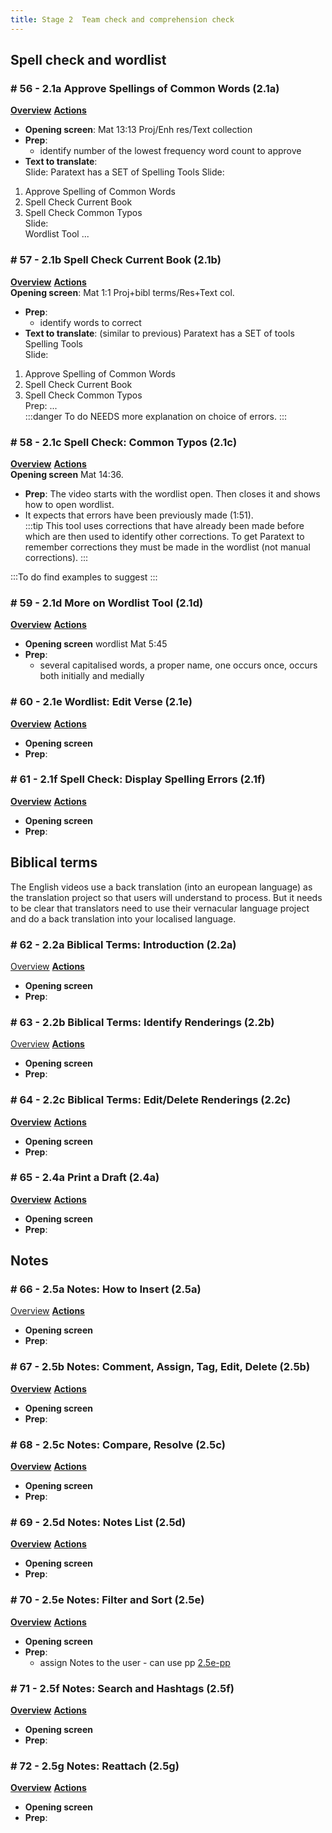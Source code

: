 ```yaml
---
title: Stage 2  Team check and comprehension check
---
```

## Spell check and wordlist
### \# 56 - 2.1a	Approve Spellings of Common Words (2.1a)
[**Overview**](https://drive.google.com/file/d/1DHed5i-PAPeOcCD2ORPL82TaP-kP0uaZ/view?usp=sharing) [**Actions**](https://drive.google.com/file/d/1XngMSYR_Bp9sDrLfkyfJJSJdObyxce64/view?usp=sharing)  
- **Opening screen**: Mat 13:13 Proj/Enh res/Text collection  
- **Prep**:   
  - identify number of the lowest frequency word count to approve  
- **Text to translate**:   
Slide: Paratext has a SET of Spelling Tools
Slide: 
 1. Approve Spelling of Common Words  
 2. Spell Check Current Book  
 3. Spell Check Common Typos  
Slide:   
  Wordlist Tool
    ... 
### \# 57 - 2.1b	Spell Check Current Book (2.1b)
[**Overview**](https://drive.google.com/file/d/1OlGYaSo5l4PB-AKUtKyMst-9hL6z_tw3/view?usp=sharing) [**Actions**](https://drive.google.com/file/d/1k3lKGMjMpuFKfIOYpFIDeJL7RPa3-pa2/view?usp=sharing)  
**Opening screen**: Mat 1:1
Proj+bibl terms/Res+Text col.  
- **Prep**: 
  - identify words to correct
- **Text to translate**: (similar to previous)
Paratext has a SET of tools Spelling Tools  
Slide:  
1. Approve Spelling of Common Words  
2. Spell Check Current Book  
3. Spell Check Common Typos  
Prep: 
...  
:::danger To do
NEEDS more explanation on choice of errors.
:::
### \# 58 - 2.1c	Spell Check: Common Typos (2.1c)
[**Overview**](https://drive.google.com/file/d/13UhDi80gmAI0m33ynxqzNQWRjH6_vfEW/view?usp=sharing) [**Actions**](https://drive.google.com/file/d/1KNpZDMbqjpKJpO2Y_eVI4JmLGbs3UViQ/view?usp=sharing)  
**Opening screen** Mat 14:36.  
- **Prep**: 
The video starts with the wordlist open. Then closes it and shows how to open wordlist.  
- It expects that errors have been previously made (1:51).  
:::tip
This tool uses corrections that have already been made before which are then used to identify other corrections. To get Paratext to remember corrections they must be made in the wordlist (not manual corrections). 
:::

:::To do
find examples to suggest
:::

### \# 59 - 2.1d	More on Wordlist Tool (2.1d)
[**Overview**](https://drive.google.com/file/d/1rYQGjVH49lkUKCZKKNRrrAoAk9xN3D_R/view?usp=sharing) [**Actions**](https://drive.google.com/file/d/1XsRNrNSQYQyd4Ex7593T2nGxpG9bZzAo/view?usp=sharing)  
- **Opening screen** wordlist Mat 5:45  
- **Prep**: 
  -  several capitalised words, a proper name, one occurs once, occurs both initially and medially  

### \# 60 - 2.1e	Wordlist: Edit Verse (2.1e)
[**Overview**](https://drive.google.com/file/d/18yIiadrxwaAebJyKee5Jf2HEN8iD1SZe/view?usp=sharing) [**Actions**](https://drive.google.com/file/d/1CUCkZ5lWLbkASRvDQ-z60ygmJGD_dJ1G/view?usp=sharing)  
- **Opening screen**  
- **Prep**: 

### \# 61 - 2.1f	Spell Check: Display Spelling Errors (2.1f)
[**Overview**](https://drive.google.com/file/d/1njOSR4-zDlY9vT_7iCQr48E-YZ0Ss2Vu/view?usp=sharing) [**Actions**](https://drive.google.com/file/d/1y_ilgjO1zWRgVpKmv9eXTzR8PYgpHWB-/view?usp=sharing)  
- **Opening screen**  
- **Prep**: 

## Biblical terms
The English videos use a back translation (into an european language) as the translation project so that users will understand to process. But it needs to be clear that translators need to use their vernacular language project and do a back translation into your localised language.

### \# 62 - 2.2a	Biblical Terms: Introduction (2.2a)
[Overview](https://drive.google.com/file/d/16DkTpR09Am6jasUCHVf4KiRBYmwbwPFh/view?usp=sharing) [**Actions**](https://drive.google.com/file/d/1eot9bj3OTiZBE1OqwnhZiF7l0vOQDb3W/view?usp=sharing)  
- **Opening screen**  
- **Prep**: 
### \# 63 - 2.2b	Biblical Terms: Identify Renderings (2.2b)
[Overview](https://drive.google.com/file/d/1hqZojVgeSOgofWFNiAQD6w9xGNVJIr3K/view?usp=sharing) [**Actions**](https://drive.google.com/file/d/1XS2gzyAAfZW1k3WUuhfjBh7ifFoUEVCz/view?usp=sharing)  
- **Opening screen**  
- **Prep**: 
### \# 64 - 2.2c	Biblical Terms: Edit/Delete Renderings (2.2c)
[**Overview**](https://drive.google.com/file/d/1XZIjzry5weLckovBR1DYmNfd9EdWFeHt/view?usp=sharing) [**Actions**](https://drive.google.com/file/d/1XS2gzyAAfZW1k3WUuhfjBh7ifFoUEVCz/view?usp=sharing)  
- **Opening screen**  
- **Prep**: 
### \# 65 - 2.4a	Print a Draft (2.4a)
[**Overview**](https://drive.google.com/file/d/14Lpxui-_engbQvD98riyF7BT6XHA_Jzh/view?usp=sharing) [**Actions**](https://drive.google.com/file/d/1yEkhyGVPEVds-9VMim_Zw1JLcyhnW7PR/view?usp=sharing)  
- **Opening screen**  
- **Prep**: 

## Notes
### \# 66 - 2.5a	Notes: How to Insert (2.5a)
[Overview](https://drive.google.com/file/d/1muj-7o1dhVvdOFB3F7voEouVoJn2IPZn/view?usp=sharing) [**Actions**](https://drive.google.com/file/d/1Ujk7_MOvmplK1V45MJ8jlr248kYAARuj/view?usp=sharing)  
- **Opening screen**  
- **Prep**: 
### \# 67 - 2.5b	Notes: Comment, Assign, Tag, Edit, Delete (2.5b)
[**Overview**](https://drive.google.com/file/d/1VF_4lrmeVKBibmn-V-EeobNR32ZU09a4/view?usp=sharing) [**Actions**](https://drive.google.com/file/d/1GZhuqLyQLn4ixMQUEvi6l8DCJeJQMeoj/view?usp=sharing)  
- **Opening screen**  
- **Prep**: 
### \# 68 - 2.5c	Notes: Compare, Resolve (2.5c)
[**Overview**](https://drive.google.com/file/d/1g94_WZPIPXOWt2Xed0bp2fhWclBBqtCB/view?usp=sharing) [**Actions**](https://drive.google.com/file/d/1r18yEV0eEjVXKzjhBCXAgIYG_xQY9bXL/view?usp=sharing)  
- **Opening screen**  
- **Prep**: 
### \# 69 - 2.5d	Notes: Notes List (2.5d)
[**Overview**](https://drive.google.com/file/d/15di7orLH3I2KR3J5uuYC7gqFUFNG-zCv/view?usp=sharing) [**Actions**](https://drive.google.com/file/d/1iRfecTEXaoUDuSKoc1J1wAN0QZzoI9Hb/view?usp=sharing)  
- **Opening screen**  
- **Prep**: 
### \# 70 - 2.5e	Notes: Filter and Sort (2.5e)
[**Overview**](https://drive.google.com/file/d/1zg0XooC8IJz-MG8by3Bs9B1VbDVEMEnf/view?usp=sharing) [**Actions**](https://drive.google.com/file/d/17cabnYTBoyLfXMcJaf7qU6xtiDlACaq4/view?usp=sharing)  
- **Opening screen**  
- **Prep**:
  - assign Notes to the user - can use pp [2.5e-pp](https://drive.google.com/file/d/1T_qfgHhLZHrT3oVV8ACUg9-Y8U6ABdga/view?usp=sharing)
### \# 71 - 2.5f	Notes: Search and Hashtags (2.5f)
[**Overview**](https://drive.google.com/file/d/10LPB-l8a3c2wC3GIFuSjtn91npgOSQzV/view?usp=sharing) [**Actions**](https://drive.google.com/file/d/1vR5Zp8kpjKUTqRyS8romBbf072XCTaGm/view?usp=sharing)  
- **Opening screen**  
- **Prep**: 
### \# 72 - 2.5g	Notes: Reattach (2.5g)
[**Overview**](https://drive.google.com/file/d/1rA1FSJ7-nALCabfhcoLdnFuAgdG-3WXY/view?usp=sharing) [**Actions**](https://drive.google.com/file/d/1TixuQe1LleNPvuexJro8Gbe-ugJrci83/view?usp=sharing)  
- **Opening screen**  
- **Prep**: 
